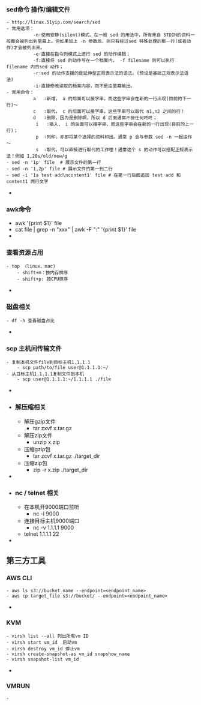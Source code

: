 ### sed命令 操作/编辑文件
	- http://linux.51yip.com/search/sed
	- 常用选项：
	          -n∶使用安静(silent)模式。在一般 sed 的用法中，所有来自 STDIN的资料一般都会被列出到萤幕上。但如果加上 -n 参数后，则只有经过sed 特殊处理的那一行(或者动作)才会被列出来。
	          -e∶直接在指令列模式上进行 sed 的动作编辑；
	          -f∶直接将 sed 的动作写在一个档案内， -f filename 则可以执行 filename 内的sed 动作；
	          -r∶sed 的动作支援的是延伸型正规表示法的语法。(预设是基础正规表示法语法)
	          -i∶直接修改读取的档案内容，而不是由萤幕输出。
	- 常用命令：
	          a   ∶新增， a 的后面可以接字串，而这些字串会在新的一行出现(目前的下一行)～
	          c   ∶取代， c 的后面可以接字串，这些字串可以取代 n1,n2 之间的行！
	          d   ∶删除，因为是删除啊，所以 d 后面通常不接任何咚咚；
	           i   ∶插入， i 的后面可以接字串，而这些字串会在新的一行出现(目前的上一行)；
	           p  ∶列印，亦即将某个选择的资料印出。通常 p 会与参数 sed -n 一起运作～
	           s  ∶取代，可以直接进行取代的工作哩！通常这个 s 的动作可以搭配正规表示法！例如 1,20s/old/new/g
	- sed -n '1p' file  # 展示文件的第一行
	- sed -n '1,2p' file # 展示文件的第一到二行
	- sed -i '1a test add\ncontent1' file # 在第一行后面追加 test add 和 content1 两行文字
-
### awk命令
- awk '{print $1}' file
- cat file | grep -n "xxx" | awk -F ":" '{print $1}' file
-
### 查看资源占用
	- top （linux、mac)
		- shift+m：按内存排序
		- shift+p: 按CPU排序
-
### 磁盘相关
	- df -h 查看磁盘占比
-
### scp 主机间传输文件
	- 复制本机文件file到目标主机1.1.1.1
		- scp path/to/file user@1.1.1.1:~/
	- 从目标主机1.1.1.1复制文件到本机
		- scp user@1.1.1.1:~/1.1.1.1 ./file
-
- ### 解压缩相关
	- 解压gzip文件
		- tar zxvf x.tar.gz
	- 解压zip文件
		- unzip x.zip
	- 压缩gzip包
		- tar zcvf x.tar.gz ./target_dir
	- 压缩zip包
		- zip -r x.zip ./target_dir
-
- ### nc / telnet 相关
	- 在本机开9000端口监听
		- nc -l 9000
	- 连接目标主机9000端口
		- nc -v 1.1.1.1 9000
	- telnet 1.1.1.1 22
-
## 第三方工具
### AWS CLI
	- aws ls s3://bucket_name --endpoint=<endpoint_name>
	- aws cp target_file s3://bucket/ --endpoint=<endpoint_name>
-
### KVM
	- virsh list --all 列出所有vm ID
	- virsh start vm_id  启动vm
	- virsh destroy vm_id 停止vm
	- virsh create-snapshot-as vm_id snapshow_name
	- virsh snapshot-list vm_id
-
### VMRUN
	-